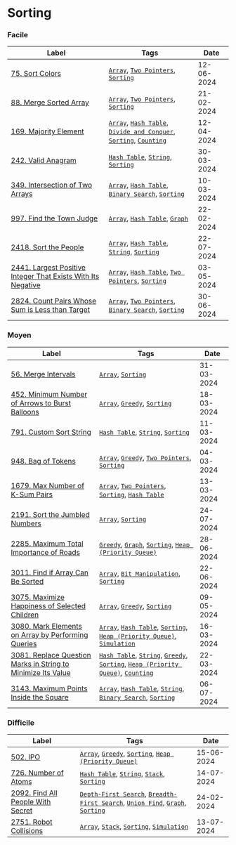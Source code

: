 # Sorting

### Facile

| Label                                                                                                                                                     | Tags                                                                                                                                                            | Date       |
| --------------------------------------------------------------------------------------------------------------------------------------------------------- | --------------------------------------------------------------------------------------------------------------------------------------------------------------- | ---------- |
| [75. Sort Colors](../Probleme/0075.%20Sort%20Colors/)                                                                                                     | [`Array`](./array.md), [`Two Pointers`](./two_pointers.md), [`Sorting`](./sorting.md)                                                                           | 12-06-2024 |
| [88. Merge Sorted Array](../Probleme/0088.%20Merge%20Sorted%20Array/)                                                                                     | [`Array`](./array.md), [`Two Pointers`](./two_pointers.md), [`Sorting`](./sorting.md)                                                                           | 21-02-2024 |
| [169. Majority Element](../Probleme/0169.%20Majority%20Element/)                                                                                          | [`Array`](./array.md), [`Hash Table`](./hash_table.md), [`Divide and Conquer`](./divide_and_conquer.md), [`Sorting`](./sorting.md), [`Counting`](./counting.md) | 12-04-2024 |
| [242. Valid Anagram](../Probleme/0242.%20Valid%20Anagram/)                                                                                                | [`Hash Table`](./hash_table.md), [`String`](./string.md), [`Sorting`](./sorting.md)                                                                             | 30-03-2024 |
| [349. Intersection of Two Arrays](../Probleme/0349.%20Intersection%20of%20Two%20Arrays/)                                                                  | [`Array`](./array.md), [`Hash Table`](./hash_table.md), [`Binary Search`](./binary_search.md), [`Sorting`](./sorting.md)                                        | 10-03-2024 |
| [997. Find the Town Judge](../Probleme/0997.%20Find%20the%20Town%20Judge/)                                                                                | [`Array`](./array.md), [`Hash Table`](./hash_table.md), [`Graph`](./graph.md)                                                                                   | 22-02-2024 |
| [2418. Sort the People](../Probleme/2418.%20Sort%20the%20People/)                                                                                         | [`Array`](./array.md), [`Hash Table`](./hash_table.md), [`String`](./string.md), [`Sorting`](./sorting.md)                                                      | 22-07-2024 |
| [2441. Largest Positive Integer That Exists With Its Negative](../Probleme/2441.%20Largest%20Positive%20Integer%20That%20Exists%20With%20Its%20Negative/) | [`Array`](./array.md), [`Hash Table`](./hash_table.md), [`Two Pointers`](./two_pointers.md), [`Sorting`](./sorting.md)                                          | 03-05-2024 |
| [2824. Count Pairs Whose Sum is Less than Target](../Probleme/2824.%20Count%20Pairs%20Whose%20Sum%20is%20Less%20than%20Target/)                           | [`Array`](./array.md), [`Two Pointers`](./two_pointers.md), [`Binary Search`](./binary_search.md), [`Sorting`](./sorting.md)                                    | 30-06-2024 |

### Moyen

| Label                                                                                                                                                       | Tags                                                                                                                                                                                      | Date       |
| ----------------------------------------------------------------------------------------------------------------------------------------------------------- | ----------------------------------------------------------------------------------------------------------------------------------------------------------------------------------------- | ---------- |
| [56. Merge Intervals](../Probleme/0056.%20Merge%20Intervals/)                                                                                               | [`Array`](./array.md), [`Sorting`](./sorting.md)                                                                                                                                          | 31-03-2024 |
| [452. Minimum Number of Arrows to Burst Balloons](../Probleme/0452.%20Minimum%20Number%20of%20Arrows%20to%20Burst%20Balloons/)                              | [`Array`](./array.md), [`Greedy`](./greedy.md), [`Sorting`](./sorting.md)                                                                                                                 | 18-03-2024 |
| [791. Custom Sort String](../Probleme/0791.%20Custom%20Sort%20String/)                                                                                      | [`Hash Table`](./hash_table.md), [`String`](./string.md), [`Sorting`](./sorting.md)                                                                                                       | 11-03-2024 |
| [948. Bag of Tokens](../Probleme/0948.%20Bag%20of%20Tokens/)                                                                                                | [`Array`](./array.md), [`Greedy`](./greedy.md), [`Two Pointers`](./two_pointers.md), [`Sorting`](./sorting.md)                                                                            | 04-03-2024 |
| [1679. Max Number of K-Sum Pairs](../Probleme/1679.%20Max%20Number%20of%20K-Sum%20Pairs/)                                                                   | [`Array`](./array.md), [`Two Pointers`](./two_pointers.md), [`Sorting`](./sorting.md), [`Hash Table`](./hash_table.md)                                                                    | 13-03-2024 |
| [2191. Sort the Jumbled Numbers](../Probleme/2191.%20Sort%20the%20Jumbled%20Numbers/)                                                                       | [`Array`](./array.md), [`Sorting`](./sorting.md)                                                                                                                                          | 24-07-2024 |
| [2285. Maximum Total Importance of Roads](../Probleme/2285.%20Maximum%20Total%20Importance%20of%20Roads/)                                                   | [`Greedy`](./greedy.md), [`Graph`](./graph.md), [`Sorting`](./sorting.md), [`Heap (Priority Queue)`](./priority_queue.md)                                                                 | 28-06-2024 |
| [3011. Find if Array Can Be Sorted](../Probleme/3011.%20Find%20if%20Array%20Can%20Be%20Sorted/)                                                             | [`Array`](./array.md), [`Bit Manipulation`](./bit_manipulation.md), [`Sorting`](./sorting.md)                                                                                             | 22-06-2024 |
| [3075. Maximize Happiness of Selected Children](../Probleme/3075.%20Maximize%20Happiness%20of%20Selected%20Children/)                                       | [`Array`](./array.md), [`Greedy`](./greedy.md), [`Sorting`](./sorting.md)                                                                                                                 | 09-05-2024 |
| [3080. Mark Elements on Array by Performing Queries](../Probleme/3080.%20Mark%20Elements%20on%20Array%20by%20Performing%20Queries/)                         | [`Array`](./array.md), [`Hash Table`](./hash_table.md), [`Sorting`](./sorting.md), [`Heap (Priority Queue)`](./priority_queue.md), [`Simulation`](./simulation.md)                        | 16-03-2024 |
| [3081. Replace Question Marks in String to Minimize Its Value](../Probleme/3081.%20Replace%20Question%20Marks%20in%20String%20to%20Minimize%20Its%20Value/) | [`Hash Table`](./hash_table.md), [`String`](./string.md), [`Greedy`](./greedy.md), [`Sorting`](./sorting.md), [`Heap (Priority Queue)`](./priority_queue.md), [`Counting`](./counting.md) | 22-03-2024 |
| [3143. Maximum Points Inside the Square](../Probleme/3143.%20Maximum%20Points%20Inside%20the%20Square/)                                                     | [`Array`](./array.md), [`Hash Table`](./hash_table.md), [`String`](./string.md), [`Binary Search`](./binary_search.md), [`Sorting`](./sorting.md)                                         | 06-07-2024 |

### Difficile

| Label                                                                                         | Tags                                                                                                                                                    | Date       |
| --------------------------------------------------------------------------------------------- | ------------------------------------------------------------------------------------------------------------------------------------------------------- | ---------- |
| [502. IPO](../Probleme/0502.%20IPO/)                                                          | [`Array`](./array.md), [`Greedy`](./greedy.md), [`Sorting`](./sorting.md), [`Heap (Priority Queue)`](./priority_queue.md)                               | 15-06-2024 |
| [726. Number of Atoms](../Probleme/0726.%20Number%20of%20Atoms/)                              | [`Hash Table`](./hash_table.md), [`String`](./string.md), [`Stack`](./stack.md), [`Sorting`](./sorting.md)                                              | 14-07-2024 |
| [2092. Find All People With Secret](../Probleme/2092.%20Find%20All%20People%20With%20Secret/) | [`Depth-First Search`](./dfs.md), [`Breadth-First Search`](./bfs.md), [`Union Find`](./union_find.md), [`Graph`](./graph.md), [`Sorting`](./sorting.md) | 24-02-2024 |
| [2751. Robot Collisions](../Probleme/2751.%20Robot%20Collisions/)                             | [`Array`](./array.md), [`Stack`](./stack.md), [`Sorting`](./sorting.md), [`Simulation`](./simulation.md)                                                | 13-07-2024 |
